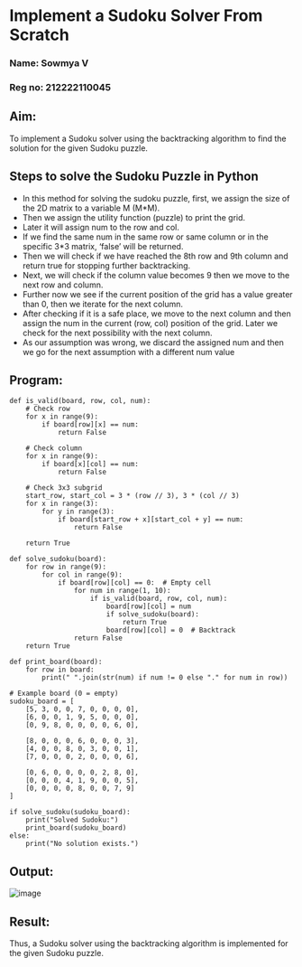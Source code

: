 # Implement a Sudoku Solver From Scratch
### Name: Sowmya V
### Reg no: 212222110045

## Aim:
To implement a Sudoku solver using the backtracking algorithm to find the solution for the given Sudoku puzzle.
## Steps to solve the Sudoku Puzzle in Python
- In this method for solving the sudoku puzzle, first, we assign the size of the 2D matrix to a variable M (M*M).
- Then we assign the utility function (puzzle) to print the grid.
- Later it will assign num to the row and col.
- If we find the same num in the same row or same column or in the specific 3*3 matrix, ‘false’ will be returned.
- Then we will check if we have reached the 8th row and 9th column and return true for stopping further backtracking.
- Next, we will check if the column value becomes 9 then we move to the next row and column.
- Further now we see if the current position of the grid has a value greater than 0, then we iterate for the next column.
- After checking if it is a safe place, we move to the next column and then assign the num in the current (row, col) position of the grid. Later we check for the next possibility with the next column.
- As our assumption was wrong, we discard the assigned num and then we go for the next assumption with a different num value

## Program:
```
def is_valid(board, row, col, num):
    # Check row
    for x in range(9):
        if board[row][x] == num:
            return False

    # Check column
    for x in range(9):
        if board[x][col] == num:
            return False

    # Check 3x3 subgrid
    start_row, start_col = 3 * (row // 3), 3 * (col // 3)
    for x in range(3):
        for y in range(3):
            if board[start_row + x][start_col + y] == num:
                return False

    return True

def solve_sudoku(board):
    for row in range(9):
        for col in range(9):
            if board[row][col] == 0:  # Empty cell
                for num in range(1, 10):
                    if is_valid(board, row, col, num):
                        board[row][col] = num
                        if solve_sudoku(board):
                            return True
                        board[row][col] = 0  # Backtrack
                return False
    return True

def print_board(board):
    for row in board:
        print(" ".join(str(num) if num != 0 else "." for num in row))

# Example board (0 = empty)
sudoku_board = [
    [5, 3, 0, 0, 7, 0, 0, 0, 0],
    [6, 0, 0, 1, 9, 5, 0, 0, 0],
    [0, 9, 8, 0, 0, 0, 0, 6, 0],

    [8, 0, 0, 0, 6, 0, 0, 0, 3],
    [4, 0, 0, 8, 0, 3, 0, 0, 1],
    [7, 0, 0, 0, 2, 0, 0, 0, 6],

    [0, 6, 0, 0, 0, 0, 2, 8, 0],
    [0, 0, 0, 4, 1, 9, 0, 0, 5],
    [0, 0, 0, 0, 8, 0, 0, 7, 9]
]

if solve_sudoku(sudoku_board):
    print("Solved Sudoku:")
    print_board(sudoku_board)
else:
    print("No solution exists.")

```
## Output:
![image](https://github.com/user-attachments/assets/a56e5ddb-5b87-4a74-8d0e-aac41e1d3151)

## Result:
Thus, a Sudoku solver using the backtracking algorithm is implemented for the given Sudoku puzzle.

